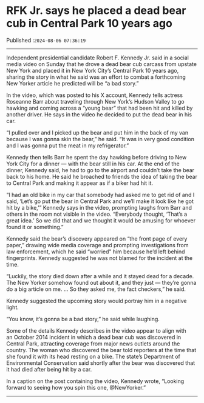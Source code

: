 # RFK Jr. says he placed a dead bear cub in Central Park 10 years ago

Published :`2024-08-06 07:36:19`

---

Independent presidential candidate Robert F. Kennedy Jr. said in a social media video on Sunday that he drove a dead bear cub carcass from upstate New York and placed it in New York City’s Central Park 10 years ago, sharing the story in what he said was an effort to combat a forthcoming New Yorker article he predicted will be “a bad story.”

In the video, which was posted to his X account, Kennedy tells actress Roseanne Barr about traveling through New York’s Hudson Valley to go hawking and coming across a “young bear” that had been hit and killed by another driver. He says in the video he decided to put the dead bear in his car.

“I pulled over and I picked up the bear and put him in the back of my van because I was gonna skin the bear,” he said. “It was in very good condition and I was gonna put the meat in my refrigerator.”

Kennedy then tells Barr he spent the day hawking before driving to New York City for a dinner — with the bear still in his car. At the end of the dinner, Kennedy said, he had to go to the airport and couldn’t take the bear back to his home. He said he broached to friends the idea of taking the bear to Central Park and making it appear as if a biker had hit it.

“I had an old bike in my car that somebody had asked me to get rid of and I said, ‘Let’s go put the bear in Central Park and we’ll make it look like he got hit by a bike,’” Kennedy says in the video, prompting laughs from Barr and others in the room not visible in the video. “Everybody thought, ‘That’s a great idea.’ So we did that and we thought it would be amusing for whoever found it or something.”

Kennedy said the bear’s discovery appeared on “the front page of every paper,” drawing wide media coverage and prompting investigations from law enforcement, which he said “worried” him because he’d left behind fingerprints. Kennedy suggested he was not blamed for the incident at the time.

“Luckily, the story died down after a while and it stayed dead for a decade. The New Yorker somehow found out about it, and they just — they’re gonna do a big article on me. … So they asked me, the fact checkers,” he said.

Kennedy suggested the upcoming story would portray him in a negative light.

“You know, it’s gonna be a bad story,” he said while laughing.

Some of the details Kennedy describes in the video appear to align with an October 2014 incident in which a dead bear cub was discovered in Central Park, attracting coverage from major news outlets around the country. The woman who discovered the bear told reporters at the time that she found it with its head resting on a bike. The state’s Department of Environmental Conservation said shortly after the bear was discovered that it had died after being hit by a car.

In a caption on the post containing the video, Kennedy wrote, “Looking forward to seeing how you spin this one, @NewYorker.”

---

